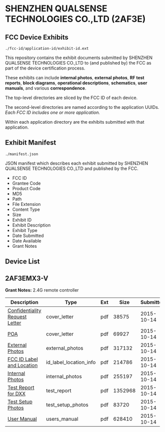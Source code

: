 # SHENZHEN QUALSENSE TECHNOLOGIES CO.,LTD (2AF3E)
## FCC Device Exhibits

```
./fcc-id/application-id/exhibit-id.ext
```

This repository contains the exhibit documents submitted by SHENZHEN QUALSENSE TECHNOLOGIES CO.,LTD to (and published by) the FCC as part of the device certification process.

These exhibits can include **internal photos**, **external photos**, **RF test reports**, **block diagrams**, **operational descriptions**, **schematics**, **user manuals**, and various **correspondence**.

The top-level directories are sliced by the FCC ID of each device.

The second-level directories are named according to the application UUIDs. *Each FCC ID includes one or more application.*

Within each application directory are the exhibits submitted with that application. 

## Exhibit Manifest

```
./manifest.json
```

JSON manifest which describes each exhibit submitted by SHENZHEN QUALSENSE TECHNOLOGIES CO.,LTD and published by the FCC.

- FCC ID
- Grantee Code
- Product Code
- MD5
- Path
- File Extension
- Content Type
- Size
- Exhibit ID
- Exhibit Description
- Exhibit Type
- Date Submitted
- Date Available
- Grant Notes

## Device List
## 2AF3EMX3-V
**Grant Notes:** 2.4G remote controller

| Description | Type | Ext | Size | Submitted | Available |
| ----------- | ---- | --- | ---- | --------- | --------- |
| [Confidentiality Request Letter](2AF3EMX3-V/3a7e43815ac7af4f8aa488d6a0b1ae3d/2780970.pdf) | cover_letter | pdf | 38575 | 2015-10-14 | 2015-10-14 |
| [POA](2AF3EMX3-V/3a7e43815ac7af4f8aa488d6a0b1ae3d/2780971.pdf) | cover_letter | pdf | 69927 | 2015-10-14 | 2015-10-14 |
| [External Photos](2AF3EMX3-V/3a7e43815ac7af4f8aa488d6a0b1ae3d/2780972.pdf) | external_photos | pdf | 317132 | 2015-10-14 | 2015-10-14 |
| [FCC ID Label and Location](2AF3EMX3-V/3a7e43815ac7af4f8aa488d6a0b1ae3d/2780974.pdf) | id_label_location_info | pdf | 214786 | 2015-10-14 | 2015-10-14 |
| [Internal Photos](2AF3EMX3-V/3a7e43815ac7af4f8aa488d6a0b1ae3d/2780973.pdf) | internal_photos | pdf | 255197 | 2015-10-14 | 2015-10-14 |
| [Test Report for DXX](2AF3EMX3-V/3a7e43815ac7af4f8aa488d6a0b1ae3d/2780975.pdf) | test_report | pdf | 1352968 | 2015-10-14 | 2015-10-14 |
| [Test Setup Photos](2AF3EMX3-V/3a7e43815ac7af4f8aa488d6a0b1ae3d/2780976.pdf) | test_setup_photos | pdf | 83720 | 2015-10-14 | 2015-10-14 |
| [User Manual](2AF3EMX3-V/3a7e43815ac7af4f8aa488d6a0b1ae3d/2780977.pdf) | users_manual | pdf | 628410 | 2015-10-14 | 2015-10-14 |
